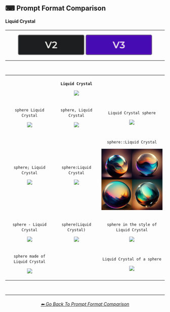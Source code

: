 <h2>⌨ Prompt Format Comparison</h2>
<h4>Liquid Crystal</h4>

<hr>

<div align="center">

[<img src="/Images/Repo_Parts/Buttons/Version_Buttons/button_version_V2_inactive.webp?raw=true" alt="MidJourney V2" height="64" />](/Pages/MJ_V2/Comparison_Pages/Prompt_Writing/Prompt_Format_Comparison_Subpages/Liquid_Crystal.md)
[<img src="/Images/Repo_Parts/Buttons/Version_Buttons/button_version_V3_active.webp?raw=true" alt="MidJourney V3" height="64" />]()

</div>

<hr>
<br>

<div align="center">

<table>
    <tr align=center valign=middle>
        <th>
            <br>
        </th>
        <th>
            <p><code>Liquid Crystal</code></p><p><img src="https://github.com/firmianay/MidJourney-Styles-and-Keywords-Reference-zh/blob/main/Images/MJ_V3/Comparison_Page_Images/Prompt_Format_Comparison/LiquidCrystal.webp?raw=true" width="256" /></p>
        </th>
        <th>
            <br>
        </th>
    </tr>
    <tr align=center valign=middle>
        <td>
            <p><code>sphere Liquid Crystal</code></p><p><img src="https://github.com/firmianay/MidJourney-Styles-and-Keywords-Reference-zh/blob/main/Images/MJ_V3/Comparison_Page_Images/Prompt_Format_Comparison/sphere_LiquidCrystal.webp?raw=true" width="256" /></p>
        </td>
        <td>
            <p><code>sphere, Liquid Crystal</code></p><p><img src="https://github.com/firmianay/MidJourney-Styles-and-Keywords-Reference-zh/blob/main/Images/MJ_V3/Comparison_Page_Images/Prompt_Format_Comparison/sphere-LiquidCrystal.webp?raw=true" width="256" /></p>
        </td>
        <td>
            <p><code>Liquid Crystal sphere</code></p><p><img src="https://github.com/firmianay/MidJourney-Styles-and-Keywords-Reference-zh/blob/main/Images/MJ_V3/Comparison_Page_Images/Prompt_Format_Comparison/LiquidCrystal_sphere.webp?raw=true" width="256" /></p>
        </td>
    </tr>
    <tr align=center valign=middle>
        <td>
            <p><code>sphere; Liquid Crystal</code></p><p><img src="https://github.com/firmianay/MidJourney-Styles-and-Keywords-Reference-zh/blob/main/Images/MJ_V3/Comparison_Page_Images/Prompt_Format_Comparison/sphere-semicolon-LiquidCrystal.webp?raw=true" width="256" /></p>
        </td>
        <td>
            <p><code>sphere:Liquid Crystal</code></p><p><img src="https://github.com/firmianay/MidJourney-Styles-and-Keywords-Reference-zh/blob/main/Images/MJ_V3/Comparison_Page_Images/Prompt_Format_Comparison/sphere-colon-LiquidCrystal.webp?raw=true" width="256" /></p>
        </td>
        <td>
            <p><code>sphere::Liquid Crystal</code></p><p><img src="/Images/MJ_V3/Comparison_Page_Images/Prompt_Format_Comparison/sphere-double_colon-LiquidCrystal.webp?raw=true" width="256" /></p>
        </td>
    </tr>
    <tr align=center valign=middle>
        <td>
            <p><code>sphere - Liquid Crystal</code></p><p><img src="https://github.com/firmianay/MidJourney-Styles-and-Keywords-Reference-zh/blob/main/Images/MJ_V3/Comparison_Page_Images/Prompt_Format_Comparison/sphere_-_LiquidCrystal.webp?raw=true" width="256" /></p>
        </td>
        <td>
            <p><code>sphere(Liquid Crystal)</code></p><p><img src="https://github.com/firmianay/MidJourney-Styles-and-Keywords-Reference-zh/blob/main/Images/MJ_V3/Comparison_Page_Images/Prompt_Format_Comparison/sphere(LiquidCrystal).webp?raw=true" width="256" /></p>
        </td>
        <td>
            <p><code>sphere in the style of Liquid Crystal</code></p><p><img src="https://github.com/firmianay/MidJourney-Styles-and-Keywords-Reference-zh/blob/main/Images/MJ_V3/Comparison_Page_Images/Prompt_Format_Comparison/sphere_in_the_style_of_LiquidCrystal.webp?raw=true" width="256" /></p>
        </td>
    </tr>
    <tr align=center valign=middle>
        <td>
            <p><code>sphere made of Liquid Crystal</code></p><p><img src="https://github.com/firmianay/MidJourney-Styles-and-Keywords-Reference-zh/blob/main/Images/MJ_V3/Comparison_Page_Images/Prompt_Format_Comparison/sphere_made_of_LiquidCrystal.webp?raw=true" width="256" /></p>
        </td>
        <td>
            <br>
        </td>
        <td>
            <p><code>Liquid Crystal of a sphere</code></p><p><img src="https://github.com/firmianay/MidJourney-Styles-and-Keywords-Reference-zh/blob/main/Images/MJ_V3/Comparison_Page_Images/Prompt_Format_Comparison/LiquidCrystal_of_a_sphere.webp?raw=true" width="256" /></p>
        </td>
</table>

</div>

<br>


<hr>
<div align="center">
<h6><a href="/Pages/MJ_V3/Comparison_Pages/Prompt_Writing/Prompt_Format_Comparison.md">⬅ Go Back To Prompt Format Comparison</a></h6>
</div>